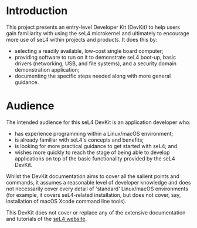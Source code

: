 # Introduction

This project presents an entry-level Developer Kit (DevKit) to help users gain familiarity with using the seL4 microkernel and ultimately to encourage more use of seL4 within projects and products. It does this by:
- selecting a readily available, low-cost single board computer;
- providing software to run on it to demonstrate seL4 boot-up, basic drivers (networking, USB, and file systems), and a security domain demonstration application;
- documenting the specific steps needed along with more general guidance.

# Audience

The intended audience for this seL4 DevKit is an application developer who:
- has experience programming within a Linux/macOS environment;
- is already familiar with seL4's concepts and benefits;
- is looking for more practical guidance to get started with seL4; and
- wishes more quickly to reach the stage of being able to develop applications on top of the basic functionality provided by the seL4 DevKit.

Whilst the DevKit documentation aims to cover all the salient points and commands, it assumes a reasonable level of developer knowledge and does not necessarily cover every detail of 'standard' Linux/macOS environments (for example, it covers seL4-related installation, but does not cover, say, installation of macOS Xcode command line tools).

This DevKit does not cover or replace any of the extensive documentation and tutorials of the [seL4 website](https://sel4.systems).
